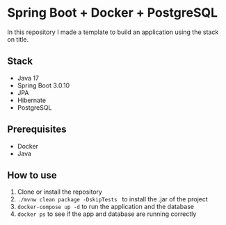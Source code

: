 # Spring Boot + Docker + PostgreSQL

In this repository I made a template to build an application using the stack on title.

## Stack
- Java 17
- Spring Boot 3.0.10
- JPA
- Hibernate
- PostgreSQL

## Prerequisites
- Docker
- Java

## How to use
1. Clone or install the repository
2. ```./mvnw clean package -DskipTests ``` to install the .jar of the project
3. ```docker-compose up -d``` to run the application and the database
4. ```docker ps``` to see if the app and database are running correctly